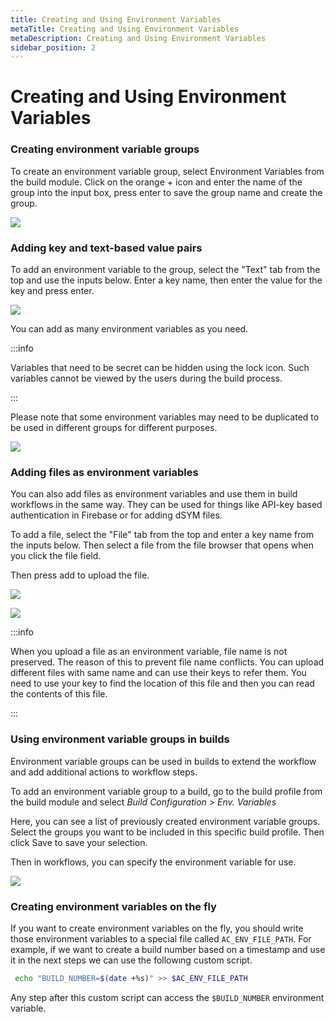 ```yaml
---
title: Creating and Using Environment Variables
metaTitle: Creating and Using Environment Variables
metaDescription: Creating and Using Environment Variables
sidebar_position: 2
---
```


# Creating and Using Environment Variables

### Creating environment variable groups

To create an environment variable group, select Environment Variables from the build module. Click on the orange + icon and enter the name of the group into the input box, press enter to save the group name and create the group.

![](<https://cdn.appcircle.io/docs/assets/image (76).png>)

### Adding key and text-based value pairs

To add an environment variable to the group, select the "Text" tab from the top and use the inputs below. Enter a key name, then enter the value for the key and press enter.

![](<https://cdn.appcircle.io/docs/assets/image (77).png>)

You can add as many environment variables as you need.

:::info

Variables that need to be secret can be hidden using the lock icon. Such variables cannot be viewed by the users during the build process.

:::

Please note that some environment variables may need to be duplicated to be used in different groups for different purposes.

![](<https://cdn.appcircle.io/docs/assets/image (78).png>)

### Adding files as environment variables

You can also add files as environment variables and use them in build workflows in the same way. They can be used for things like API-key based authentication in Firebase or for adding dSYM files.

To add a file, select the "File" tab from the top and enter a key name from the inputs below. Then select a file from the file browser that opens when you click the file field.

Then press add to upload the file.

![](<https://cdn.appcircle.io/docs/assets/image (79).png>)

![](<https://cdn.appcircle.io/docs/assets/image (80).png>)

:::info

When you upload a file as an environment variable, file name is not preserved. The reason of this to prevent file name conflicts. You can upload different files with same name and can use their keys to refer them. You need to use your key to find the location of this file and then you can read the contents of this file.

:::


### Using environment variable groups in builds

Environment variable groups can be used in builds to extend the workflow and add additional actions to workflow steps.

To add an environment variable group to a build, go to the build profile from the build module and select _Build Configuration > Env. Variables_

Here, you can see a list of previously created environment variable groups. Select the groups you want to be included in this specific build profile. Then click Save to save your selection.

Then in workflows, you can specify the environment variable for use.

![](<https://cdn.appcircle.io/docs/assets/image (172).png>)

### Creating environment variables on the fly 

If you want to create environment variables on the fly, you should write those environment variables to a special file called `AC_ENV_FILE_PATH`. For example, if we want to create a build number based on a timestamp and use it in the next steps we can use the followıng custom script.

```bash
 echo "BUILD_NUMBER=$(date +%s)" >> $AC_ENV_FILE_PATH
```

Any step after this custom script can access the `$BUILD_NUMBER` environment variable. 